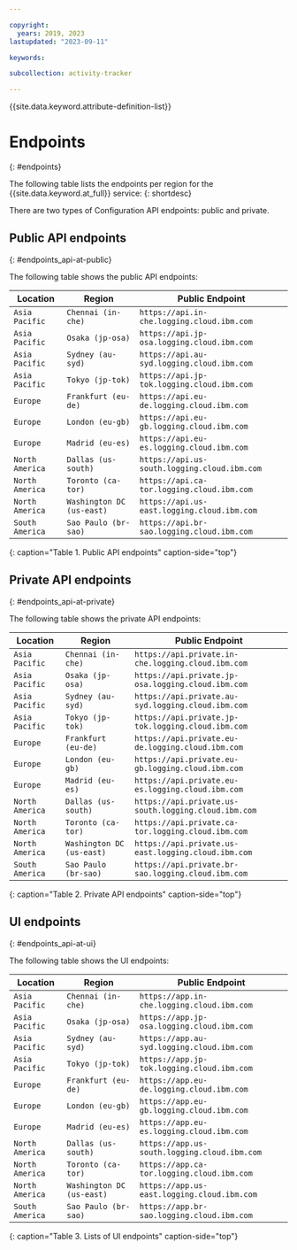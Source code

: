 ```yaml
---

copyright:
  years: 2019, 2023
lastupdated: "2023-09-11"

keywords:

subcollection: activity-tracker

---
```


{{site.data.keyword.attribute-definition-list}}

# Endpoints
{: #endpoints}

The following table lists the endpoints per region for the {{site.data.keyword.at_full}} service:
{: shortdesc}



There are two types of Configuration API endpoints: public and private.

## Public API endpoints
{: #endpoints_api-at-public}

The following table shows the public API endpoints:

| Location                 | Region                   |  Public Endpoint                                   |
|--------------------------|--------------------------|----------------------------------------------------|
| `Asia Pacific`           | `Chennai (in-che)`       | `https://api.in-che.logging.cloud.ibm.com`         |
| `Asia Pacific`           | `Osaka (jp-osa)`         | `https://api.jp-osa.logging.cloud.ibm.com`         |
| `Asia Pacific`           | `Sydney (au-syd)`        | `https://api.au-syd.logging.cloud.ibm.com`         |
| `Asia Pacific`           | `Tokyo (jp-tok)`         | `https://api.jp-tok.logging.cloud.ibm.com`         |
| `Europe`                 | `Frankfurt (eu-de)`      | `https://api.eu-de.logging.cloud.ibm.com`          |
| `Europe`                 | `London (eu-gb)`         | `https://api.eu-gb.logging.cloud.ibm.com`          |
| `Europe`                 | `Madrid (eu-es)`         | `https://api.eu-es.logging.cloud.ibm.com`          |
| `North America`          | `Dallas (us-south)`      | `https://api.us-south.logging.cloud.ibm.com`       |
| `North America`          | `Toronto (ca-tor)`       | `https://api.ca-tor.logging.cloud.ibm.com`       |
| `North America`          | `Washington DC (us-east)` | `https://api.us-east.logging.cloud.ibm.com`       |
| `South America`          | `Sao Paulo (br-sao)`     | `https://api.br-sao.logging.cloud.ibm.com`       |
{: caption="Table 1. Public API endpoints" caption-side="top"}

## Private API endpoints
{: #endpoints_api-at-private}

The following table shows the private API endpoints:

| Location                 | Region                   |  Public Endpoint                                   |
|--------------------------|--------------------------|----------------------------------------------------|
| `Asia Pacific`           | `Chennai (in-che)`       | `https://api.private.in-che.logging.cloud.ibm.com`       |
| `Asia Pacific`           | `Osaka (jp-osa)`         | `https://api.private.jp-osa.logging.cloud.ibm.com`         |
| `Asia Pacific`           | `Sydney (au-syd)`        | `https://api.private.au-syd.logging.cloud.ibm.com`         |
| `Asia Pacific`           | `Tokyo (jp-tok)`         | `https://api.private.jp-tok.logging.cloud.ibm.com`         |
| `Europe`                 | `Frankfurt (eu-de)`      | `https://api.private.eu-de.logging.cloud.ibm.com`          |
| `Europe`                 | `London (eu-gb)`         | `https://api.private.eu-gb.logging.cloud.ibm.com`          |
| `Europe`                 | `Madrid (eu-es)`         | `https://api.private.eu-es.logging.cloud.ibm.com`          |
| `North America`          | `Dallas (us-south)`      | `https://api.private.us-south.logging.cloud.ibm.com`       |
| `North America`          | `Toronto (ca-tor)`       | `https://api.private.ca-tor.logging.cloud.ibm.com`         |
| `North America`          | `Washington DC (us-east)`   | `https://api.private.us-east.logging.cloud.ibm.com`         |
| `South America`          | `Sao Paulo (br-sao)`     | `https://api.private.br-sao.logging.cloud.ibm.com`       |
{: caption="Table 2. Private API endpoints" caption-side="top"}


## UI endpoints
{: #endpoints_api-at-ui}

The following table shows the UI endpoints:

| Location                 | Region                   |  Public Endpoint                                   |
|--------------------------|--------------------------|----------------------------------------------------|
| `Asia Pacific`           | `Chennai (in-che)`       | `https://app.in-che.logging.cloud.ibm.com`       |
| `Asia Pacific`           | `Osaka (jp-osa)`         | `https://app.jp-osa.logging.cloud.ibm.com`         |
| `Asia Pacific`           | `Sydney (au-syd)`        | `https://app.au-syd.logging.cloud.ibm.com`         |
| `Asia Pacific`           | `Tokyo (jp-tok)`         | `https://app.jp-tok.logging.cloud.ibm.com`         |
| `Europe`                 | `Frankfurt (eu-de)`      | `https://app.eu-de.logging.cloud.ibm.com`         |
| `Europe`                 | `London (eu-gb)`         | `https://app.eu-gb.logging.cloud.ibm.com`         |
| `Europe`                 | `Madrid (eu-es)`         | `https://app.eu-es.logging.cloud.ibm.com`         |
| `North America`          | `Dallas (us-south)`      | `https://app.us-south.logging.cloud.ibm.com`       |
| `North America`          | `Toronto (ca-tor)`       | `https://app.ca-tor.logging.cloud.ibm.com`        |
| `North America`          | `Washington DC (us-east)`   | `https://app.us-east.logging.cloud.ibm.com`        |
| `South America`          | `Sao Paulo (br-sao)`     | `https://app.br-sao.logging.cloud.ibm.com`       |
{: caption="Table 3. Lists of UI endpoints" caption-side="top"}
